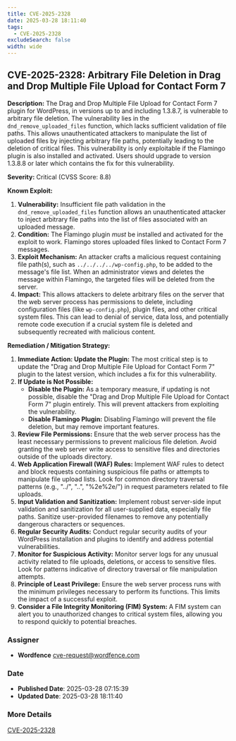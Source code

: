 ```yaml
---
title: CVE-2025-2328
date: 2025-03-28 18:11:40
tags:
  - CVE-2025-2328
excludeSearch: false
width: wide
---
```


## CVE-2025-2328: Arbitrary File Deletion in Drag and Drop Multiple File Upload for Contact Form 7

**Description:** The Drag and Drop Multiple File Upload for Contact Form 7 plugin for WordPress, in versions up to and including 1.3.8.7, is vulnerable to arbitrary file deletion. The vulnerability lies in the `dnd_remove_uploaded_files` function, which lacks sufficient validation of file paths. This allows unauthenticated attackers to manipulate the list of uploaded files by injecting arbitrary file paths, potentially leading to the deletion of critical files. This vulnerability is only exploitable if the Flamingo plugin is also installed and activated. Users should upgrade to version 1.3.8.8 or later which contains the fix for this vulnerability.

**Severity:** Critical (CVSS Score: 8.8)

**Known Exploit:**

1.  **Vulnerability:** Insufficient file path validation in the `dnd_remove_uploaded_files` function allows an unauthenticated attacker to inject arbitrary file paths into the list of files associated with an uploaded message.
2.  **Condition:**  The Flamingo plugin *must* be installed and activated for the exploit to work. Flamingo stores uploaded files linked to Contact Form 7 messages.
3.  **Exploit Mechanism:** An attacker crafts a malicious request containing file path(s), such as `../../../../wp-config.php`, to be added to the message's file list. When an administrator views and deletes the message within Flamingo, the targeted files will be deleted from the server.
4.  **Impact:**  This allows attackers to delete arbitrary files on the server that the web server process has permissions to delete, including configuration files (like `wp-config.php`), plugin files, and other critical system files. This can lead to denial of service, data loss, and potentially remote code execution if a crucial system file is deleted and subsequently recreated with malicious content.

**Remediation / Mitigation Strategy:**

1.  **Immediate Action: Update the Plugin:**  The most critical step is to update the "Drag and Drop Multiple File Upload for Contact Form 7" plugin to the latest version, which includes a fix for this vulnerability.
2.  **If Update is Not Possible:**
    *   **Disable the Plugin:** As a temporary measure, if updating is not possible, disable the "Drag and Drop Multiple File Upload for Contact Form 7" plugin entirely. This will prevent attackers from exploiting the vulnerability.
    *   **Disable Flamingo Plugin:** Disabling Flamingo will prevent the file deletion, but may remove important features.
3.  **Review File Permissions:** Ensure that the web server process has the least necessary permissions to prevent malicious file deletion. Avoid granting the web server write access to sensitive files and directories outside of the uploads directory.
4.  **Web Application Firewall (WAF) Rules:**  Implement WAF rules to detect and block requests containing suspicious file paths or attempts to manipulate file upload lists. Look for common directory traversal patterns (e.g., "../", "..\", "%2e%2e/") in request parameters related to file uploads.
5.  **Input Validation and Sanitization:**  Implement robust server-side input validation and sanitization for all user-supplied data, especially file paths. Sanitize user-provided filenames to remove any potentially dangerous characters or sequences.
6.  **Regular Security Audits:** Conduct regular security audits of your WordPress installation and plugins to identify and address potential vulnerabilities.
7.  **Monitor for Suspicious Activity:** Monitor server logs for any unusual activity related to file uploads, deletions, or access to sensitive files. Look for patterns indicative of directory traversal or file manipulation attempts.
8.  **Principle of Least Privilege:** Ensure the web server process runs with the minimum privileges necessary to perform its functions. This limits the impact of a successful exploit.
9.  **Consider a File Integrity Monitoring (FIM) System:**  A FIM system can alert you to unauthorized changes to critical system files, allowing you to respond quickly to potential breaches.

### Assigner
- **Wordfence** <cve-request@wordfence.com>

### Date
- **Published Date**: 2025-03-28 07:15:39
- **Updated Date**: 2025-03-28 18:11:40

### More Details
[CVE-2025-2328](https://www.cvedetails.com/cve/CVE-2025-2328)